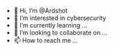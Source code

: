 - 👋 Hi, I’m @Ardshot
- 👀 I’m interested in cybersecurity
- 🌱 I’m currently learning ...
- 💞️ I’m looking to collaborate on ...
- 📫 How to reach me ...

<!---
Ardshot/Ardshot is a ✨ special ✨ repository because its `README.md` (this file) appears on your GitHub profile.
You can click the Preview link to take a look at your changes.
--->
